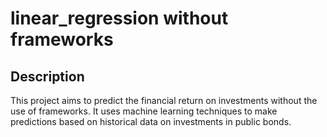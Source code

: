 # linear_regression without frameworks

## Description 

This project aims to predict the financial return on investments without the use of frameworks. It uses machine learning techniques to make predictions based on historical data on investments in public bonds.
